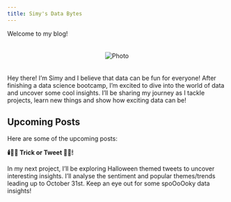 ```yaml
---
title: Simy's Data Bytes
---
```


Welcome to my blog!

<div style="text-align: center;">
  <img src="{{ site.baseurl }}/assets/index/cover_photo.jpg" alt="Photo" style="max-width: 50%; height: auto; margin: 20px 0;">
</div>

Hey there! I’m Simy and I believe that data can be fun for everyone! After finishing a data science bootcamp, I’m excited to dive into the world of data and uncover some cool insights. I’ll be sharing my journey as I tackle projects, learn new things and show how exciting data can be!

## Upcoming Posts

Here are some of the upcoming posts:
  
**🕯️👻🎃 Trick or Tweet 🎃👻🕯**

In my next project, I’ll be exploring Halloween themed tweets to uncover interesting insights. I’ll analyse the sentiment and popular themes/trends leading up to October 31st. Keep an eye out for some spoOoOoky data insights!

